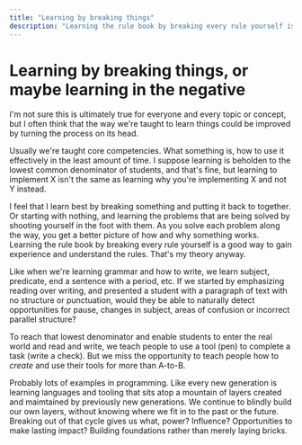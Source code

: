 ```yaml
---
title: "Learning by breaking things"
description: "Learning the rule book by breaking every rule yourself is a good way to gain experience and understand the rules."
---
```


# Learning by breaking things, or maybe learning in the negative

I'm not sure this is ultimately true for everyone and every topic or concept, but I often think that the way we're taught to learn things could be improved by turning the process on its head.

Usually we're taught core competencies. What something is, how to use it effectively in the least amount of time. I suppose learning is beholden to the lowest common denominator of students, and that's fine, but learning to implement X isn't the same as learning why you're implementing X and not Y instead.

I feel that I learn best by breaking something and putting it back to together. Or starting with nothing, and learning the problems that are being solved by shooting yourself in the foot with them. As you solve each problem along the way, you get a better picture of how and why something works. Learning the rule book by breaking every rule yourself is a good way to gain experience and understand the rules. That's my theory anyway.

Like when we're learning grammar and how to write, we learn subject, predicate, end a sentence with a period, etc. If we started by emphasizing reading over writing, and presented a student with a paragraph of text with no structure or punctuation, would they be able to naturally detect opportunities for pause, changes in subject, areas of confusion or incorrect parallel structure?

To reach that lowest denominator and enable students to enter the real world and read and write, we teach people to use a tool (pen) to complete a task (write a check). But we miss the opportunity to teach people how to _create_ and use their tools for more than A-to-B.

Probably lots of examples in programming. Like every new generation is learning languages and tooling that sits atop a mountain of layers created and maimtained by previously new generations. We continue to blindly build our own layers, without knowing where we fit in to the past or the future. Breaking out of that cycle gives us what, power? Influence? Opportunities to make lasting impact? Building foundations rather than merely laying bricks.
